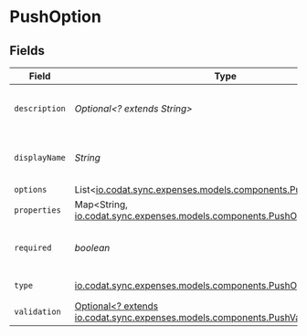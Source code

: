 # PushOption


## Fields

| Field                                                                                                                            | Type                                                                                                                             | Required                                                                                                                         | Description                                                                                                                      |
| -------------------------------------------------------------------------------------------------------------------------------- | -------------------------------------------------------------------------------------------------------------------------------- | -------------------------------------------------------------------------------------------------------------------------------- | -------------------------------------------------------------------------------------------------------------------------------- |
| `description`                                                                                                                    | *Optional<? extends String>*                                                                                                     | :heavy_minus_sign:                                                                                                               | A description of the property.                                                                                                   |
| `displayName`                                                                                                                    | *String*                                                                                                                         | :heavy_check_mark:                                                                                                               | The property's display name.                                                                                                     |
| `options`                                                                                                                        | List<[io.codat.sync.expenses.models.components.PushOptionChoice](../../models/components/PushOptionChoice.md)>                   | :heavy_minus_sign:                                                                                                               | N/A                                                                                                                              |
| `properties`                                                                                                                     | Map<String, [io.codat.sync.expenses.models.components.PushOptionProperty](../../models/components/PushOptionProperty.md)>        | :heavy_minus_sign:                                                                                                               | N/A                                                                                                                              |
| `required`                                                                                                                       | *boolean*                                                                                                                        | :heavy_check_mark:                                                                                                               | The property is required if `True`.                                                                                              |
| `type`                                                                                                                           | [io.codat.sync.expenses.models.components.PushOptionType](../../models/components/PushOptionType.md)                             | :heavy_check_mark:                                                                                                               | The option type.                                                                                                                 |
| `validation`                                                                                                                     | [Optional<? extends io.codat.sync.expenses.models.components.PushValidationInfo>](../../models/components/PushValidationInfo.md) | :heavy_minus_sign:                                                                                                               | N/A                                                                                                                              |